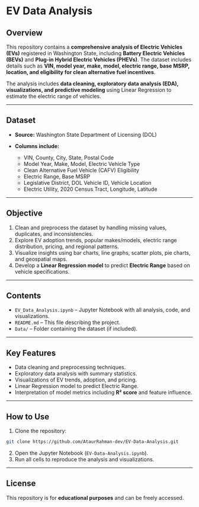 # EV Data Analysis

## Overview

This repository contains a **comprehensive analysis of Electric Vehicles (EVs)** registered in Washington State, including **Battery Electric Vehicles (BEVs)** and **Plug-in Hybrid Electric Vehicles (PHEVs)**. The dataset includes details such as **VIN, model year, make, model, electric range, base MSRP, location, and eligibility for clean alternative fuel incentives**.

The analysis includes **data cleaning, exploratory data analysis (EDA), visualizations, and predictive modeling** using Linear Regression to estimate the electric range of vehicles.

---

## Dataset

* **Source:** Washington State Department of Licensing (DOL)
* **Columns include:**

  * VIN, County, City, State, Postal Code
  * Model Year, Make, Model, Electric Vehicle Type
  * Clean Alternative Fuel Vehicle (CAFV) Eligibility
  * Electric Range, Base MSRP
  * Legislative District, DOL Vehicle ID, Vehicle Location
  * Electric Utility, 2020 Census Tract, Longitude, Latitude

---

## Objective

1. Clean and preprocess the dataset by handling missing values, duplicates, and inconsistencies.
2. Explore EV adoption trends, popular makes/models, electric range distribution, pricing, and regional patterns.
3. Visualize insights using bar charts, line graphs, scatter plots, pie charts, and geospatial maps.
4. Develop a **Linear Regression model** to predict **Electric Range** based on vehicle specifications.

---

## Contents

* `EV_Data_Analysis.ipynb` – Jupyter Notebook with all analysis, code, and visualizations.
* `README.md` – This file describing the project.
* `Data/` – Folder containing the dataset (if included).

---

## Key Features

* Data cleaning and preprocessing techniques.
* Exploratory data analysis with summary statistics.
* Visualizations of EV trends, adoption, and pricing.
* Linear Regression model to predict Electric Range.
* Interpretation of model metrics including **R² score** and feature influence.

---

## How to Use

1. Clone the repository:

```bash
git clone https://github.com/AtaurRahman-dev/EV-Data-Analysis.git
```

2. Open the Jupyter Notebook (`EV-Data-Analysis.ipynb`).
3. Run all cells to reproduce the analysis and visualizations.

---

## License

This repository is for **educational purposes** and can be freely accessed.
